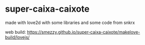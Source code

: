 # super-caixa-caixote
made with love2d with some libraries and some code from snkrx

web build: https://smezzy.github.io/super-caixa-caixote/makelove-build/lovejs/
